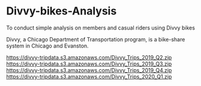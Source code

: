# Divvy-bikes-Analysis
To conduct simple analysis on members and casual riders using Divvy bikes

Divvy, a Chicago Department of Transportation program, is a bike-share system in Chicago and Evanston.


https://divvy-tripdata.s3.amazonaws.com/Divvy_Trips_2019_Q2.zip
https://divvy-tripdata.s3.amazonaws.com/Divvy_Trips_2019_Q3.zip
https://divvy-tripdata.s3.amazonaws.com/Divvy_Trips_2019_Q4.zip
https://divvy-tripdata.s3.amazonaws.com/Divvy_Trips_2020_Q1.zip

